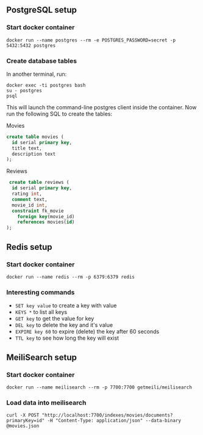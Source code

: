## PostgreSQL setup

### Start docker container
```
docker run --name postgres --rm -e POSTGRES_PASSWORD=secret -p 5432:5432 postgres
```

### Create database tables
In another terminal, run:
```
docker exec -ti postgres bash
su - postgres
psql
```

This will launch the command-line postgres client inside the container. Now run the following SQL to create the tables:

Movies
```sql
create table movies (
  id serial primary key,
  title text,
  description text
);
```

Reviews
```sql
 create table reviews (
  id serial primary key,
  rating int,
  comment text,
  movie_id int,
  constraint fk_movie
    foreign key(movie_id)
    references movies(id)
);
```

## Redis setup

### Start docker container
```
docker run --name redis --rm -p 6379:6379 redis
```

### Interesting commands
* `SET key value` to create a key with value
* `KEYS *` to list all keys
* `GET key` to get the value for key
* `DEL key` to delete the key and it's value
* `EXPIRE key 60` to expire (delete) the key after 60 seconds
* `TTL key` to see how long the key will exist

## MeiliSearch setup

### Start docker container
```
docker run --name meilisearch --rm -p 7700:7700 getmeili/meilisearch
```

### Load data into meilisearch
```
curl -X POST "http://localhost:7700/indexes/movies/documents?primaryKey=id" -H "Content-Type: application/json" --data-binary @movies.json
```
